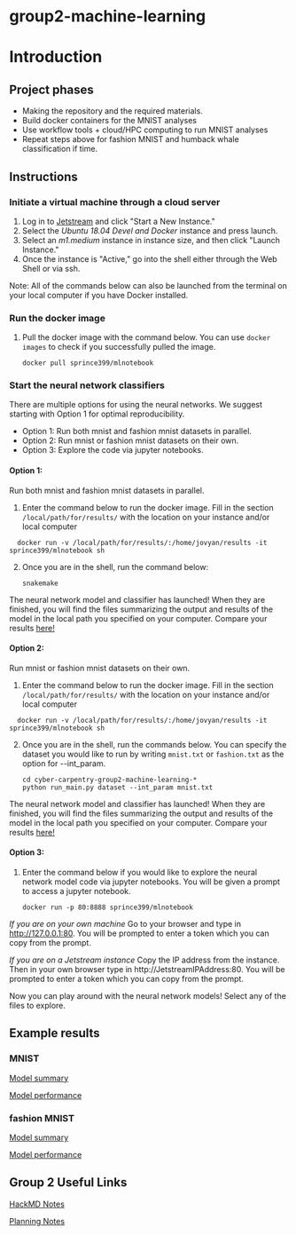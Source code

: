 # group2-machine-learning

# Introduction

## Project phases
- Making the repository and the required materials.
- Build docker containers for the MNIST analyses
- Use workflow tools + cloud/HPC computing to run MNIST analyses
- Repeat steps above for fashion MNIST and humback whale classification if time.

## Instructions

### Initiate a virtual machine through a cloud server
  1. Log in to [Jetstream](https://use.jetstream-cloud.org/application/dashboard) and click "Start a New Instance."
  2. Select the _Ubuntu 18.04 Devel and Docker_ instance and press launch.
  3. Select an _m1.medium_ instance in instance size, and then click "Launch Instance."
  4. Once the instance is "Active," go into the shell either through the Web Shell or via ssh.
  
Note: All of the commands below can also be launched from the terminal on your local computer if you have Docker installed.

### Run the docker image ###
  1. Pull the docker image with the command below. You can use ``` docker images ``` to check if you successfully pulled the image. 
  
     ``` 
     docker pull sprince399/mlnotebook
     ```         
 
 ### Start the neural network classifiers ###    
 
 There are multiple options for using the neural networks. We suggest starting with Option 1 for optimal reproducibility. 
  - Option 1: Run both mnist and fashion mnist datasets in parallel.
  - Option 2: Run mnist or fashion mnist datasets on their own.
  - Option 3: Explore the code via jupyter notebooks.
 
#### **Option 1:** ####
 Run both mnist and fashion mnist datasets in parallel. 
 
 1. Enter the command below to run the docker image. Fill in the section ```/local/path/for/results/``` with the location on your instance and/or local computer 
 
   ``` 
     docker run -v /local/path/for/results/:/home/jovyan/results -it sprince399/mlnotebook sh
   ```
    
 2. Once you are in the shell, run the command below:
     
     ```
     snakemake
     ```
      
   The neural network model and classifier has launched! When they are finished, you will find the files summarizing the output and results of the model in the local path you specified on your computer. Compare your results [here!](README.md#example-results)   
      
#### **Option 2:** ####
Run mnist or fashion mnist datasets on their own.

 1. Enter the command below to run the docker image. Fill in the section ```/local/path/for/results/``` with the location on your instance and/or local computer 
 
   ``` 
     docker run -v /local/path/for/results/:/home/jovyan/results -it sprince399/mlnotebook sh
   ```
    
 2. Once you are in the shell, run the commands below. You can specify the dataset you would like to run by writing ```mnist.txt``` or ```fashion.txt``` as the option for --int_param. 
 
      ```
      cd cyber-carpentry-group2-machine-learning-*
      python run_main.py dataset --int_param mnist.txt
      ```
  The neural network model and classifier has launched! When they are finished, you will find the files summarizing the output and results of the model in the local path you specified on your computer. Compare your results [here!](README.md#example-results)   

#### **Option 3:** ####

  1. Enter the command below if you would like to explore the neural network model code via jupyter notebooks. You will be given a prompt to access a jupyter notebook.
     
       ```
       docker run -p 80:8888 sprince399/mlnotebook
       ```
              
  _If you are on your own machine_ 
  Go to your browser and type in http://127.0.0.1:80. You will be prompted to enter a token which you can copy from the prompt. 
        
   _If you are on a Jetstream instance_
   Copy the IP address from the instance. Then in your own browser type in http://JetstreamIPAddress:80. You will be prompted to enter a token which you can copy from the prompt. 
            
 Now you can play around with the neural network models! Select any of the files to explore. 
   
## Example results ##

### MNIST ###
[Model summary](results/mnist_model_results_summary.txt)

[Model performance](results/mnist_results_summary_plots.pdf)

### fashion MNIST ###
[Model summary](results/fashion_model_results_summary.txt)

[Model performance](results/fashion_results_summary_plots.pdf)


## Group 2 Useful Links

[HackMD Notes](https://hackmd.io/@stephprince/r1BFBO7MH)

[Planning Notes](https://hackmd.io/8IlRqMagSr-wxBMXtmtgnA?both#Planning)
